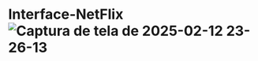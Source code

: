 # Interface-NetFlix![Captura de tela de 2025-02-12 23-26-13](https://github.com/user-attachments/assets/6dcaa22a-3d89-4a27-84d6-941e65247a0d)

